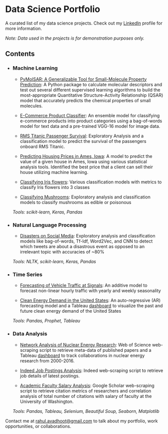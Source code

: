 # Data Science Portfolio
A curated list of my data science projects.
Check out my [LinkedIn](https://www.linkedin.com/in/rahulavadhoot/) 
profile for more information.

*Note: Data used in the projects is for demonstration purposes only.*
## Contents

- ### Machine Learning

    - [PyMolSAR: A Generalizable Tool for Small-Molecule Property Prediction](https://github.com/BeckResearchLab/PyMolSAR):
A Python package to calculate molecular descriptors and test out several different supervised learning algorithms to build the most-appropriate Quantitative Structure-Activity Relationship (QSAR) model that accurately predicts the chemical properties of small molecules.

    - [E-Commerce Product Classifier](https://github.com/rahulavadhoot/Portfolio/tree/master/projects/machine%20learning/e-commerce%20products/e-commerce%20products.ipynb):
An ensemble model for classifying e-commerce products into product categories using a bag-of-words model for text data and a pre-trained VGG-16 model for image data. 

    - [RMS Titanic Passenger Survival](https://github.com/rahulavadhoot/Portfolio/tree/master/projects/machine%20learning/titanic/titanic.ipynb):
Exploratory Analysis and a classification model to predict the survival of the passengers onboard RMS Titanic. 

    - [Predicting Housing Prices in Ames, Iowa](https://github.com/rahulavadhoot/Portfolio/tree/master/projects/machine%20learning/house%20prices/house%20prices.ipynb):
A model to predict the value of a given house in Ames, Iowa using various statistical analysis tools. 
Identified the best price that a client can sell their house utilizing machine learning.

    - [Classifying Iris flowers](https://github.com/rahulavadhoot/Portfolio/tree/master/projects/machine%20learning/iris.ipynb):
Various classification models with metrics to classify Iris flowers into 3 classes

    - [Classifying Mushrooms](https://github.com/rahulavadhoot/Portfolio/tree/master/projects/machine%20learning/mushrooms/mushroom.ipynb):
Exploratory analysis and classification models to classify mushrooms as edible or poisonous

    *Tools: scikit-learn, Keras, Pandas*

- ### Natural Language Processing

    - [Disasters on Social Media](https://github.com/rahulavadhoot/Portfolio/tree/master/projects/natural%20language%20processing/Disasters%20on%20social%20media/Disasters%20on%20social%20media.ipynb):
Exploratory analysis and classification models like bag-of-words, Tf-Idf, Word2Vec, and CNN to detect which tweets are about a disastrous event as opposed to an irrelevant topic with accuracies of ~80% 

    *Tools: NLTK, scikit-learn, Keras, Pandas*

- ### Time Series

    - [Forecasting of Vehicle Traffic at Signals](https://github.com/rahulavadhoot/Portfolio/tree/master/projects/time%20series/vehicle%20traffic/vehicle%20traffic.ipynb): 
An additive model to forecast non-linear hourly traffic with yearly and weekly seasonality

    - [Clean Energy Demand in the United States](https://github.com/rahulavadhoot/Clean-Energy-Outlook): 
An auto-regressive (AR) forecasting model and a Tableau [dashboard](https://public.tableau.com/profile/rahul1168#!/vizhome/TableauWorkbookforSVRPrediction/CleanEnergyProductioninthecontiguousUnitedStates)
to visualize the past and future clean energy demand of the United States

    *Tools: Pandas, Prophet, Tableau*

- ### Data Analysis

    - [Network Analysis of Nuclear Energy Research](https://github.com/rahulavadhoot/KnowledgeNetworks): 
Web of Science web-scraping script to retrieve meta-data of published papers and a Tableau [dashboard](https://public.tableau.com/profile/rahul1168#!/vizhome/NuclearEnergyResearch/NuclearEnergyResearch)
to track collaborations in nuclear energy research from 2000-2016.

    - [Indeed Job Postings Analysis](https://github.com/rahulavadhoot/Portfolio/tree/master/projects/data%20analysis/indeed%20job%20postings/job%20postings%20analysis.ipynb): 
Indeed web-scraping script to retrieve job details of latest postings.

    - [Academic Faculty Salary Analysis](https://github.com/rahulavadhoot/Portfolio/tree/master/projects/the%20data%20incubator/academic%20salaries.ipynb): 
Google Scholar web-scraping script to retrieve citation metrics of researchers and correlation analysis of total number of citations with salary of faculty at the University of Washington.

    *Tools: Pandas, Tableau, Selenium, Beautiful Soup, Seaborn, Matplotlib*

Contact me at [rahul.avadhoot@gmail.com](mailto:rahul.avadhoot@gmail.com) to talk about my portfolio, work opportunities, or collaborations.


